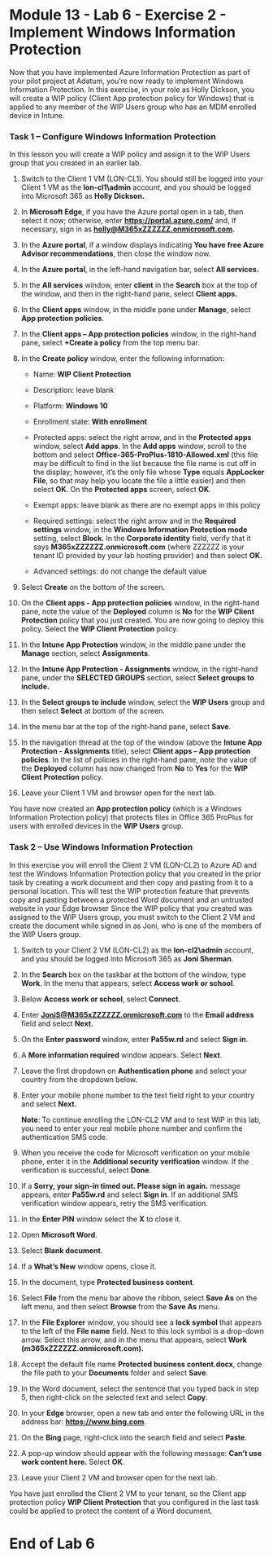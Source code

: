 # Module 13 - Lab 6 - Exercise 2 - Implement Windows Information Protection  

Now that you have implemented Azure Information Protection as part of your pilot project at Adatum, you’re now ready to implement Windows Information Protection. In this exercise, in your role as Holly Dickson, you will create a WIP policy (Client App protection policy for Windows) that is applied to any member of the WIP Users group who has an MDM enrolled device in Intune.

### Task 1 – Configure Windows Information Protection

In this lesson you will create a WIP policy and assign it to the WIP Users group that you created in an earlier lab. 

1. Switch to the Client 1 VM (LON-CL1). You should still be logged into your Client 1 VM as the **lon-cl1\\admin** account, and you should be logged into Microsoft 365 as **Holly Dickson.** 

2. In **Microsoft Edge**, if you have the Azure portal open in a tab, then select it now; otherwise, enter **https://portal.azure.com/** and, if necessary, sign in as **holly@M365xZZZZZZ.onmicrosoft.com.**

3. In the **Azure portal**, if a window displays indicating **You have free Azure Advisor recommendations**, then close the window now.

4. In the **Azure portal**, in the left-hand navigation bar, select **All services.**

5. In the **All services** window, enter **client** in the **Search** box at the top of the window, and then in the right-hand pane, select **Client apps.**

6. In the **Client apps** window, in the middle pane under **Manage**, select **App protection policies**.

7. In the **Client apps – App protection policies** window, in the right-hand pane, select **+Create a policy** from the top menu bar.

8. In the **Create policy** window, enter the following information:

	- Name: **WIP Client Protection**

	- Description: leave blank

	- Platform: **Windows 10**

	- Enrollment state: **With enrollment**

	- Protected apps: select the right arrow, and in the **Protected apps** window, select **Add apps**. In the **Add apps** window, scroll to the bottom and select **Office-365-ProPlus-1810-Allowed.xml** (this file may be difficult to find in the list because the file name is cut off in the display; however, it’s the only file whose **Type** equals **AppLocker File**, so that may help you locate the file a little easier) and then select **OK**. On the **Protected apps** screen, select **OK**.

	- Exempt apps: leave blank as there are no exempt apps in this policy

	- Required settings: select the right arrow and in the **Required settings** window, in the **Windows Information Protection mode** setting, select **Block**. In the **Corporate identity** field, verify that it says **M365xZZZZZZ.onmicrosoft.com** (where ZZZZZZ is your tenant ID provided by your lab hosting provider) and then select **OK.**

	- Advanced settings: do not change the default value

9. Select **Create** on the bottom of the screen.

10. On the **Client apps - App protection policies** window, in the right-hand pane, note the value of the **Deployed** column is **No** for the **WIP Client Protection** policy that you just created. You are now going to deploy this policy. Select the **WIP Client Protection** policy.

11. In the **Intune App Protection** window, in the middle pane under the **Manage** section, select **Assignments**.

12. In the **Intune App Protection - Assignments** window, in the right-hand pane, under the **SELECTED GROUPS** section, select **Select groups to include.**

13. In the **Select groups to include** window, select the **WIP Users** group and then select **Select** at bottom of the screen.

14. In the menu bar at the top of the right-hand pane, select **Save**.

15. In the navigation thread at the top of the window (above the **Intune App Protection - Assignments** title), select **Client apps – App protection policies**. In the list of policies in the right-hand pane, note the value of the **Deployed** column has now changed from **No** to **Yes** for the **WIP Client Protection** policy.

16. Leave your Client 1 VM and browser open for the next lab.

You have now created an **App protection policy** (which is a Windows Information Protection policy) that protects files in Office 365 ProPlus for users with enrolled devices in the **WIP Users** group.


### Task 2 – Use Windows Information Protection

In this exercise you will enroll the Client 2 VM (LON-CL2) to Azure AD and test the Windows Information Protection policy that you created in the prior task by creating a work document and then copy and pasting from it to a personal location. This will test the WIP protection feature that prevents copy and pasting between a protected Word document and an untrusted website in your Edge browser Since the WIP policy that you created was assigned to the WIP Users group, you must switch to the Client 2 VM and create the document while signed in as Joni, who is one of the members of the WIP Users group.

1. Switch to your Client 2 VM (LON-CL2) as the **lon-cl2\\admin** account, and you should be logged into Microsoft 365 as **Joni Sherman**. 

2. In the **Search** box on the taskbar at the bottom of the window, type **Work**. In the menu that appears, select **Access work or school**.

3. Below **Access work or school**, select **Connect**.

4. Enter **JoniS@M365xZZZZZZ.onmicrosoft.com** to the **Email address** field and select **Next**.

5. On the **Enter password** window, enter **Pa55w.rd** and select **Sign in**.

6. A **More information required** window appears. Select **Next**.

7. Leave the first dropdown on **Authentication phone** and select your country from the dropdown below.

8. Enter your mobile phone number to the text field right to your country and select **Next**.  <br/>

	‎**Note**: To continue enrolling the LON-CL2 VM and to test WIP in this lab, you need to enter your real mobile phone number and confirm the authentication SMS code.

9. When you receive the code for Microsoft verification on your mobile phone, enter it in the **Additional security verification** window. If the verification is successful, select **Done**.

10. If a **Sorry, your sign-in timed out. Please sign in again.** message appears, enter **Pa55w.rd** and select **Sign in**. If an additional SMS verification window appears, retry the SMS verification.

11. In the **Enter PIN** window select the **X** to close it.

12. Open **Microsoft Word**. 

13. Select **Blank document**.

14. If a **What’s New** window opens, close it.

15. In the document, type **Protected business content**.

16. Select **File** from the menu bar above the ribbon, select **Save As** on the left menu, and then select **Browse** from the **Save As** menu.

17. In the **File Explorer** window, you should see a **lock symbol** that appears to the left of the **File name** field. Next to this lock symbol is a drop-down arrow. Select this arrow, and in the menu that appears, select **Work (m365xZZZZZZ.onmicrosoft.com).**

18. Accept the default file name **Protected business content.docx**, change the file path to your **Documents** folder and select **Save**.

19. In the Word document, select the sentence that you typed back in step 5, then right-click on the selected text and select **Copy**.

20. In your **Edge** browser, open a new tab and enter the following URL in the address bar: **https://www.bing.com**.

21. On the **Bing** page, right-click into the search field and select **Paste**.

22. A pop-up window should appear with the following message: **Can’t use work content here.** Select **OK**.

23. Leave your Client 2 VM and browser open for the next lab.

You have just enrolled the Client 2 VM to your tenant, so the Client app protection policy **WIP Client Protection** that you configured in the last task could be applied to protect the content of a Word document.


# End of Lab 6